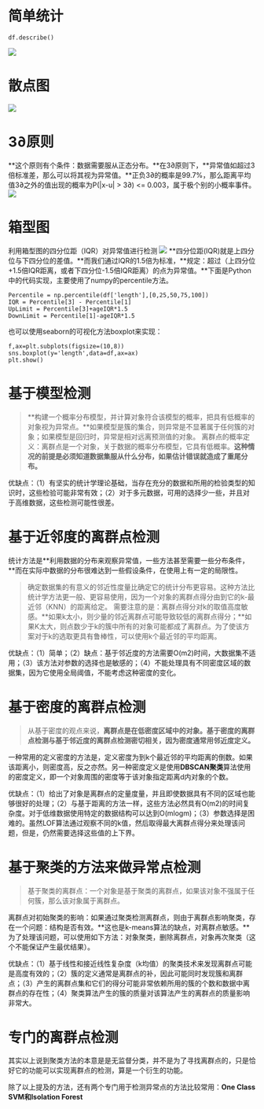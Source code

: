 
# 简单统计 
```
df.describe()
```
![](https://upload-images.jianshu.io/upload_images/18339009-6a679dfcfb9de935.png?imageMogr2/auto-orient/strip%7CimageView2/2/w/1240)
# 散点图
![](https://upload-images.jianshu.io/upload_images/18339009-6be9fc217cd4afbf.png?imageMogr2/auto-orient/strip%7CimageView2/2/w/1240)
# 3∂原则
**这个原则有个条件：数据需要服从正态分布。**在3∂原则下，**异常值如超过3倍标准差，那么可以将其视为异常值。**正负3∂的概率是99.7%，那么距离平均值3∂之外的值出现的概率为P(|x-u| > 3∂) <= 0.003，属于极个别的小概率事件。
![](https://upload-images.jianshu.io/upload_images/18339009-7248f7ed5f503f8e.png?imageMogr2/auto-orient/strip%7CimageView2/2/w/1240)
# 箱型图
利用箱型图的四分位距（IQR）对异常值进行检测
![](https://upload-images.jianshu.io/upload_images/18339009-be96c9561d21b050.png?imageMogr2/auto-orient/strip%7CimageView2/2/w/1240)
**四分位距(IQR)就是上四分位与下四分位的差值。**而我们通过IQR的1.5倍为标准，**规定：超过（上四分位+1.5倍IQR距离，或者下四分位-1.5倍IQR距离）的点为异常值。**下面是Python中的代码实现，主要使用了numpy的percentile方法。
```
Percentile = np.percentile(df['length'],[0,25,50,75,100])
IQR = Percentile[3] - Percentile[1]
UpLimit = Percentile[3]+ageIQR*1.5
DownLimit = Percentile[1]-ageIQR*1.5
```
也可以使用seaborn的可视化方法boxplot来实现：
```
f,ax=plt.subplots(figsize=(10,8))
sns.boxplot(y='length',data=df,ax=ax)
plt.show()
```

# 基于模型检测
>**构建一个概率分布模型，并计算对象符合该模型的概率，把具有低概率的对象视为异常点。**如果模型是簇的集合，则异常是不显著属于任何簇的对象；如果模型是回归时，异常是相对远离预测值的对象。
离群点的概率定义：离群点是一个对象，关于数据的概率分布模型，它具有低概率。**这种情况的前提是必须知道数据集服从什么分布，如果估计错误就造成了重尾分布。**

优缺点：（1）有坚实的统计学理论基础，当存在充分的数据和所用的检验类型的知识时，这些检验可能非常有效；（2）对于多元数据，可用的选择少一些，并且对于高维数据，这些检测可能性很差。

# 基于近邻度的离群点检测
统计方法是**利用数据的分布来观察异常值，一些方法甚至需要一些分布条件，**而在实际中数据的分布很难达到一些假设条件，在使用上有一定的局限性。
>确定数据集的有意义的邻近性度量比确定它的统计分布更容易。这种方法比统计学方法更一般、更容易使用，因为一个对象的离群点得分由到它的k-最近邻（KNN）的距离给定。
需要注意的是：离群点得分对k的取值高度敏感。**如果k太小，则少量的邻近离群点可能导致较低的离群点得分；**如果K太大，则点数少于k的簇中所有的对象可能都成了离群点。为了使该方案对于k的选取更具有鲁棒性，可以使用k个最近邻的平均距离。

优缺点：（1）简单；（2）缺点：基于邻近度的方法需要O(m2)时间，大数据集不适用；（3）该方法对参数的选择也是敏感的；（4）不能处理具有不同密度区域的数据集，因为它使用全局阈值，不能考虑这种密度的变化。

#  基于密度的离群点检测

>从基于密度的观点来说，**离群点是在低密度区域中的对象。基于密度的离群点检测与基于邻近度的离群点检测密切相关，因为密度通常用邻近度定义。**

一种常用的定义密度的方法是，定义密度为到k个最近邻的平均距离的倒数。如果该距离小，则密度高，反之亦然。另一种密度定义是使用**DBSCAN聚类**算法使用的密度定义，即一个对象周围的密度等于该对象指定距离d内对象的个数。

优缺点：（1）给出了对象是离群点的定量度量，并且即使数据具有不同的区域也能够很好的处理；（2）与基于距离的方法一样，这些方法必然具有O(m2)的时间复杂度。对于低维数据使用特定的数据结构可以达到O(mlogm)；（3）参数选择是困难的。虽然LOF算法通过观察不同的k值，然后取得最大离群点得分来处理该问题，但是，仍然需要选择这些值的上下界。

# 基于聚类的方法来做异常点检测

>基于聚类的离群点：一个对象是基于聚类的离群点，如果该对象不强属于任何簇，那么该对象属于离群点。

离群点对初始聚类的影响：如果通过聚类检测离群点，则由于离群点影响聚类，存在一个问题：结构是否有效。**这也是k-means算法的缺点，对离群点敏感。**为了处理该问题，可以使用如下方法：对象聚类，删除离群点，对象再次聚类（这个不能保证产生最优结果）。

优缺点：（1）基于线性和接近线性复杂度（k均值）的聚类技术来发现离群点可能是高度有效的；（2）簇的定义通常是离群点的补，因此可能同时发现簇和离群点；（3）产生的离群点集和它们的得分可能非常依赖所用的簇的个数和数据中离群点的存在性；（4）聚类算法产生的簇的质量对该算法产生的离群点的质量影响非常大。

# 专门的离群点检测

其实以上说到聚类方法的本意是是无监督分类，并不是为了寻找离群点的，只是恰好它的功能可以实现离群点的检测，算是一个衍生的功能。

除了以上提及的方法，还有两个专门用于检测异常点的方法比较常用：**One Class SVM和Isolation Forest**



<!-- more -->

<!-- more -->
